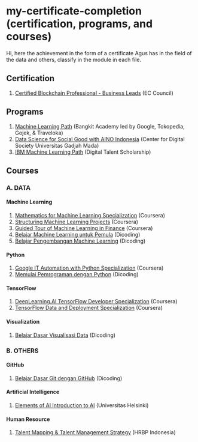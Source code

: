 # my-certificate-completion (certification, programs, and courses)
Hi, here the achievement in the form of a certificate Agus has in the field of the data and others, classify in the module in each file.

## Certification
1. [Certified Blockchain Professional - Business Leads](https://github.com/aguswahy13/my-certification/blob/main/certification/Certified%20Blockchain%20Professional%20-%20Business%20Leads.pdf) (EC Council)

## Programs
1. [Machine Learning Path](https://github.com/aguswahy13/my-certification/blob/main/programs/bangkit-academy/Bangkit%20Graduate%20and%20Company%20Capstone.pdf) (Bangkit Academy led by Google, Tokopedia, Gojek, & Traveloka)
2. [Data Science for Social Good with AINO Indonesia](https://github.com/aguswahy13/my-certification/blob/main/programs/center-for-digital-society-universitas-gadjah-mada/Data%20Science%20for%20Social%20Good%20with%20AINO%20Indonesia.pdf) (Center for Digital Society Universitas Gadjah Mada)
3. [IBM Machine Learning Path](https://github.com/aguswahy13/my-certification/blob/main/programs/digital-talent-scholarship/IBM%20Machine%20Learning%20Path%2C%20FGA%20DTS.pdf) (Digital Talent Scholarship)

## Courses

### A. DATA
#### Machine Learning
1. [Mathematics for Machine Learning Specialization](https://github.com/aguswahy13/my-certification/blob/main/courses/machine-learning/Mathematics%20for%20Machine%20Learning%20Specialization.pdf) (Coursera)
2. [Structuring Machine Learning Projects](https://github.com/aguswahy13/my-certification/blob/main/courses/machine-learning/Structuring%20Machine%20Learning%20Projects.pdf) (Coursera)
3. [Guided Tour of Machine Learning in Finance](https://github.com/aguswahy13/my-certification/blob/main/courses/machine-learning/Guided%20Tour%20of%20Machine%20Learning%20in%20Finance.pdf) (Coursera)
4. [Belajar Machine Learning untuk Pemula](https://github.com/aguswahy13/my-certification/blob/main/courses/machine-learning/Belajar%20Machine%20Learning%20untuk%20Pemula.pdf) (Dicoding)
5. [Belajar Pengembangan Machine Learning](https://github.com/aguswahy13/my-certification/blob/main/courses/machine-learning/Belajar%20Pengembangan%20Machine%20Learning.pdf) (Dicoding)

#### Python
1. [Google IT Automation with Python Specialization](https://github.com/aguswahy13/my-certification/blob/main/courses/python/Google%20IT%20Automation%20with%20Python%20Specialization.pdf) (Coursera)
2. [Memulai Pemrograman dengan Python](https://github.com/aguswahy13/my-certification/blob/main/courses/python/Memulai%20Pemrograman%20dengan%20Python.pdf) (Dicoding)

#### TensorFlow
1. [DeepLearning.AI TensorFlow Developer Specialization](https://github.com/aguswahy13/my-certification/blob/main/courses/tensorflow/DeepLearning.AI%20TensorFlow%20Developer%20Specialization.pdf) (Coursera)
2. [TensorFlow Data and Deployment Specialization](https://github.com/aguswahy13/my-certification/blob/main/courses/tensorflow/TensorFlow%20Data%20and%20Deployment%20Specialization.pdf) (Coursera)

#### Visualization
1. [Belajar Dasar Visualisasi Data](https://github.com/aguswahy13/my-certification/blob/main/courses/visualization/Belajar%20Dasar%20Visualisasi%20Data.pdf) (Dicoding)

### B. OTHERS
#### GitHub
1. [Belajar Dasar Git dengan GitHub](https://github.com/aguswahy13/my-certification/blob/main/courses/github/Belajar%20Dasar%20Git%20dengan%20GitHub.pdf) (Dicoding)

#### Artificial Intelligence
1. [Elements of AI Introduction to AI](https://github.com/aguswahy13/my-certification/blob/main/courses/artificial-intelligence/Elements%20of%20AI%20Introduction%20to%20AI.pdf) (Universitas Helsinki)

#### Human Resource
1. [Talent Mapping & Talent Management Strategy](https://github.com/aguswahy13/my-certification/blob/main/courses/human-resource/Talent%20Mapping%20%26%20Talent%20Management%20Strategy.pdf) (HRBP Indonesia)
